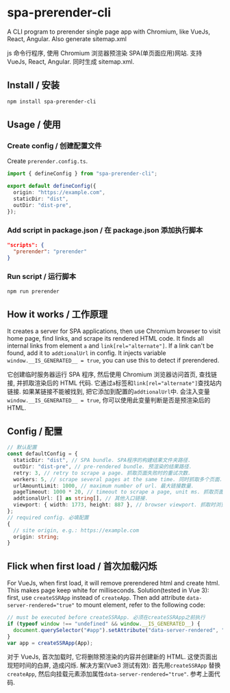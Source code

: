 # spa-prerender-cli

A CLI program to prerender single page app with Chromium, like VueJs, React, Angular. Also generate sitemap.xml

js 命令行程序, 使用 Chromium 浏览器预渲染 SPA(单页面应用)网站. 支持 VueJs, React, Angular. 同时生成 sitemap.xml.

## Install / 安装

```sh
npm install spa-prerender-cli
```

## Usage / 使用

### Create config / 创建配置文件

Create `prerender.config.ts`.

```ts
import { defineConfig } from "spa-prerender-cli";

export default defineConfig({
  origin: "https://example.com",
  staticDir: "dist",
  outDir: "dist-pre",
});
```

### Add script in package.json / 在 package.json 添加执行脚本

```json
"scripts": {
  "prerender": "prerender"
}
```

### Run script / 运行脚本

```sh
npm run prerender
```

## How it works / 工作原理

It creates a server for SPA applications, then use Chromium browser to visit home page, find links, and scrape its rendered HTML code. It finds all internal links from element `a` and `link[rel="alternate"]`. If a link can't be found, add it to `addtionalUrl` in config. It injects variable `window.__IS_GENERATED__ = true`, you can use this to detect if prerendered.

它创建临时服务器运行 SPA 程序, 然后使用 Chromium 浏览器访问首页, 查找链接, 并抓取渲染后的 HTML 代码. 它通过`a`标签和`link[rel="alternate"]`查找站内链接. 如果某链接不能被找到, 把它添加到配置的`addtionalUrl`中. 会注入变量`window.__IS_GENERATED__ = true`, 你可以使用此变量判断是否是预渲染后的 HTML.

## Config / 配置

```ts
// 默认配置
const defaultConfig = {
  staticDir: "dist", // SPA bundle. SPA程序的构建结果文件夹路径.
  outDir: "dist-pre", // pre-rendered bundle. 预渲染的结果路径.
  retry: 3, // retry to scrape a page. 抓取页面失败时的重试次数.
  workers: 5, // scrape several pages at the same time. 同时抓取多个页面.
  urlAmountLimit: 1000, // maximum number of url. 最大链接数量.
  pageTimeout: 1000 * 20, // timeout to scrape a page, unit ms. 抓取页面超时, 单位毫秒.
  addtionalUrl: [] as string[], // 其他入口链接.
  viewport: { width: 1773, height: 887 }, // browser viewport. 抓取时浏览器的大小.
};
// required config. 必填配置
{
  // site origin, e.g.: https://example.com
  origin: string;
}
```

## Flick when first load / 首次加载闪烁

For VueJs, when first load, it will remove prerendered html and create html. This makes page keep white for milliseconds. Solution(tested in Vue 3): first, use `createSSRApp` instead of `createApp`. Then add attribute `data-server-rendered="true"` to mount element, refer to the following code:

```js
// must be executed before createSSRApp. 必须在createSSRApp之前执行
if (typeof window !== "undefined" && window.__IS_GENERATED__) {
  document.querySelector("#app").setAttribute("data-server-rendered", "true");
}
var app = createSSRApp(App);
```

对于 VueJs, 首次加载时, 它将删除预渲染的内容并创建新的 HTML. 这使页面出现短时间的白屏, 造成闪烁. 解决方案(Vue3 测试有效): 首先用`createSSRApp` 替换 `createApp`, 然后向挂载元素添加属性`data-server-rendered="true"`. 参考上面代码.
